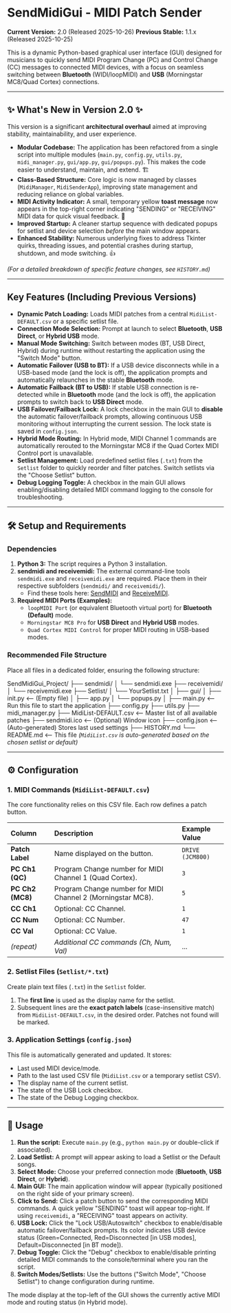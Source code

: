 # SendMidiGui - MIDI Patch Sender

**Current Version:** 2.0 (Released 2025-10-26)
**Previous Stable:** 1.1.x (Released 2025-10-25)

This is a dynamic Python-based graphical user interface (GUI) designed for musicians to quickly send MIDI Program Change (PC) and Control Change (CC) messages to connected MIDI devices, with a focus on seamless switching between **Bluetooth** (WIDI/loopMIDI) and **USB** (Morningstar MC8/Quad Cortex) connections.

---

## ✨ What's New in Version 2.0 ✨

This version is a significant **architectural overhaul** aimed at improving stability, maintainability, and user experience.

* **Modular Codebase:** The application has been refactored from a single script into multiple modules (`main.py`, `config.py`, `utils.py`, `midi_manager.py`, `gui/app.py`, `gui/popups.py`). This makes the code easier to understand, maintain, and extend. 🏗️
* **Class-Based Structure:** Core logic is now managed by classes (`MidiManager`, `MidiSenderApp`), improving state management and reducing reliance on global variables.
* **MIDI Activity Indicator:** A small, temporary yellow **toast message** now appears in the top-right corner indicating "SENDING" or "RECEIVING" MIDI data for quick visual feedback. 🚦
* **Improved Startup:** A cleaner startup sequence with dedicated popups for setlist and device selection *before* the main window appears.
* **Enhanced Stability:** Numerous underlying fixes to address Tkinter quirks, threading issues, and potential crashes during startup, shutdown, and mode switching. 👍

*(For a detailed breakdown of specific feature changes, see `HISTORY.md`)*

---

## Key Features (Including Previous Versions)

* **Dynamic Patch Loading:** Loads MIDI patches from a central `MidiList-DEFAULT.csv` or a specific setlist file.
* **Connection Mode Selection:** Prompt at launch to select **Bluetooth**, **USB Direct**, or **Hybrid USB** mode.
* **Manual Mode Switching:** Switch between modes (BT, USB Direct, Hybrid) during runtime without restarting the application using the "Switch Mode" button.
* **Automatic Failover (USB to BT):** If a USB device disconnects while in a USB-based mode (and the lock is off), the application prompts and automatically relaunches in the stable **Bluetooth** mode.
* **Automatic Failback (BT to USB):** If stable USB connection is re-detected while in **Bluetooth** mode (and the lock is off), the application prompts to switch back to **USB Direct** mode.
* **USB Failover/Failback Lock:** A lock checkbox in the main GUI to **disable** the automatic failover/failback prompts, allowing continuous USB monitoring without interrupting the current session. The lock state is saved in `config.json`.
* **Hybrid Mode Routing:** In Hybrid mode, MIDI Channel 1 commands are automatically rerouted to the Morningstar MC8 if the Quad Cortex MIDI Control port is unavailable.
* **Setlist Management:** Load predefined setlist files (`.txt`) from the `Setlist` folder to quickly reorder and filter patches. Switch setlists via the "Choose Setlist" button.
* **Debug Logging Toggle:** A checkbox in the main GUI allows enabling/disabling detailed MIDI command logging to the console for troubleshooting.

---

## 🛠️ Setup and Requirements

### Dependencies

1.  **Python 3:** The script requires a Python 3 installation.
2.  **sendmidi and receivemidi:** The external command-line tools `sendmidi.exe` and `receivemidi.exe` are required. Place them in their respective subfolders (`sendmidi/` and `receivemidi/`).
    * Find these tools here: [SendMIDI](https://github.com/gbevin/SendMIDI) and [ReceiveMIDI](https://github.com/gbevin/ReceiveMIDI).
3.  **Required MIDI Ports (Examples):**
    * `loopMIDI Port` (or equivalent Bluetooth virtual port) for **Bluetooth (Default)** mode.
    * `Morningstar MC8 Pro` for **USB Direct** and **Hybrid USB** modes.
    * `Quad Cortex MIDI Control` for proper MIDI routing in USB-based modes.

### Recommended File Structure

Place all files in a dedicated folder, ensuring the following structure:

SendMidiGui_Project/ ├── sendmidi/ │ └── sendmidi.exe ├── receivemidi/ │ └── receivemidi.exe ├── Setlist/ │ └── YourSetlist.txt │ ├── gui/ │ ├── init.py <-- (Empty file) │ ├── app.py │ └── popups.py │ ├── main.py <-- Run this file to start the application ├── config.py ├── utils.py ├── midi_manager.py ├── MidiList-DEFAULT.csv <-- Master list of all available patches ├── sendmidi.ico <-- (Optional) Window icon ├── config.json <-- (Auto-generated) Stores last used settings ├── HISTORY.md └── README.md <-- This file
*(`MidiList.csv` is auto-generated based on the chosen setlist or default)*

---

## ⚙️ Configuration

### 1. MIDI Commands (`MidiList-DEFAULT.csv`)

The core functionality relies on this CSV file. Each row defines a patch button.

| Column          | Description                                               | Example Value    |
| :-------------- | :-------------------------------------------------------- | :--------------- |
| **Patch Label** | Name displayed on the button.                             | `DRIVE (JCM800)` |
| **PC Ch1 (QC)** | Program Change number for MIDI Channel 1 (Quad Cortex).   | `3`              |
| **PC Ch2 (MC8)**| Program Change number for MIDI Channel 2 (Morningstar MC8). | `5`              |
| **CC Ch1** | Optional: CC Channel.                                     | `1`              |
| **CC Num** | Optional: CC Number.                                      | `47`             |
| **CC Val** | Optional: CC Value.                                       | `1`              |
| *(repeat)* | *Additional CC commands (Ch, Num, Val)* | ...              |

### 2. Setlist Files (`Setlist/*.txt`)

Create plain text files (`.txt`) in the `Setlist` folder.

1.  The **first line** is used as the display name for the setlist.
2.  Subsequent lines are the **exact patch labels** (case-insensitive match) from `MidiList-DEFAULT.csv`, in the desired order. Patches not found will be marked.

### 3. Application Settings (`config.json`)

This file is automatically generated and updated. It stores:
* Last used MIDI device/mode.
* Path to the last used CSV file (`MidiList.csv` or a temporary setlist CSV).
* The display name of the current setlist.
* The state of the USB Lock checkbox.
* The state of the Debug Logging checkbox.

---

## 🏃 Usage

1.  **Run the script:** Execute `main.py` (e.g., `python main.py` or double-click if associated).
2.  **Load Setlist:** A prompt will appear asking to load a Setlist or the Default songs.
3.  **Select Mode:** Choose your preferred connection mode (**Bluetooth**, **USB Direct**, or **Hybrid**).
4.  **Main GUI:** The main application window will appear (typically positioned on the right side of your primary screen).
5.  **Click to Send:** Click a patch button to send the corresponding MIDI commands. A quick yellow "SENDING" toast will appear top-right. If using `receivemidi`, a "RECEIVING" toast appears on activity.
6.  **USB Lock:** Click the "Lock USB/Autoswitch" checkbox to enable/disable automatic failover/failback prompts. Its color indicates USB device status (Green=Connected, Red=Disconnected [in USB modes], Default=Disconnected [in BT mode]).
7.  **Debug Toggle:** Click the "Debug" checkbox to enable/disable printing detailed MIDI commands to the console/terminal where you ran the script.
8.  **Switch Modes/Setlists:** Use the buttons ("Switch Mode", "Choose Setlist") to change configuration during runtime.

The mode display at the top-left of the GUI shows the currently active MIDI mode and routing status (in Hybrid mode).